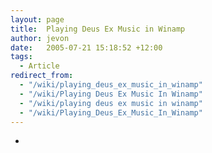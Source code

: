 ```yaml
---
layout: page
title:  Playing Deus Ex Music in Winamp
author: jevon
date:   2005-07-21 15:18:52 +12:00
tags:
  - Article
redirect_from:
  - "/wiki/playing_deus_ex_music_in_winamp"
  - "/wiki/Playing Deus Ex Music In Winamp"
  - "/wiki/playing deus ex music in winamp"
  - "/wiki/Playing_Deus_Ex_Music_In_Winamp"
---
```


-

